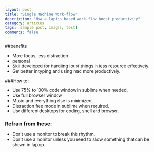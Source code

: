```yaml
---
layout: post
title: "Single Machine Work-flow"
description: "How a laptop based work-flow boost productivity"
category: articles
tags: [sample post, images, test]
comments: false
---
```


##benefits

- More focus, less distraction
- personal
- Skill developed for handling lot of things in less resource effectively.
- Get better in typing and using mac more productively.


###How to:

- Use 75% to 100% code window in sublime when needed.
- Use full browser window 
- Music and everything else is minimized. 
- Distraction free mode in sublime when required. 
- Use different desktops for coding, shell and browser.

### Refrain from these:

- Don't use a monitor to break this rhythm.
- Don't use a monitor unless you need to show something that can be shown in laptop.


